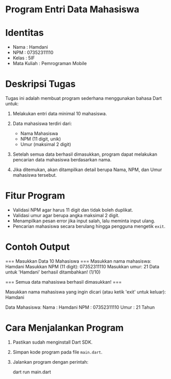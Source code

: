 # Program Entri Data Mahasiswa

# Identitas

* Nama : Hamdani
* NPM  : 07352311110
* Kelas : 5IF
* Mata Kuliah : Pemrograman Mobile
  
# Deskripsi Tugas
Tugas ini adalah membuat program sederhana menggunakan bahasa Dart untuk:

1. Melakukan entri data minimal 10 mahasiswa.
2. Data mahasiswa terdiri dari:

   * Nama Mahasiswa
   * NPM (11 digit, unik)
   * Umur (maksimal 2 digit)
3. Setelah semua data berhasil dimasukkan, program dapat melakukan pencarian data mahasiswa berdasarkan nama.
4. Jika ditemukan, akan ditampilkan detail berupa Nama, NPM, dan Umur mahasiswa tersebut.

# Fitur Program

* Validasi NPM agar harus 11 digit dan tidak boleh duplikat.
* Validasi umur agar berupa angka maksimal 2 digit.
* Menampilkan pesan error jika input salah, lalu meminta input ulang.
* Pencarian mahasiswa secara berulang hingga pengguna mengetik `exit`.

# Contoh Output

=== Masukkan Data 10 Mahasiswa ===
Masukkan nama mahasiswa: Hamdani
Masukkan NPM (11 digit): 07352311110
Masukkan umur: 21
Data untuk 'Hamdani' berhasil ditambahkan! (1/10)

=== Semua data mahasiswa berhasil dimasukkan! ===

Masukkan nama mahasiswa yang ingin dicari (atau ketik 'exit' untuk keluar): Hamdani

Data Mahasiswa:
Nama : Hamdani
NPM  : 07352311110
Umur : 21 Tahun

# Cara Menjalankan Program

1. Pastikan sudah menginstall Dart SDK.
2. Simpan kode program pada file `main.dart`.
3. Jalankan program dengan perintah:

   dart run main.dart

